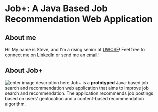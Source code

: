 # Job+: A Java Based Job Recommendation Web Application
## About me
Hi! My name is Steve, and I'm a rising senior at [UWCSE](https://www.cs.washington.edu)! Feel free to connect me on [LinkedIn](https://www.linkedin.com/in/steve-ma/) or send me an [email](mailto:%20bochenma@cs.washington.edu)!
## About Job+
![enter image description here](https://ibb.co/Z8ZNNQ5)
Job+ is a **prototyped** Java-based job search and recommendation web application that aims to improve job search and recommendation. The application recommends job postings based on users' geolocation and a content-based recommendation algorithm.
